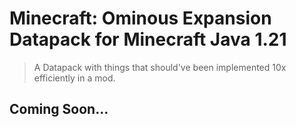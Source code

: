 # Minecraft: Ominous Expansion Datapack for Minecraft Java 1.21

> A Datapack with things that should've been implemented 10x efficiently in a mod.

## Coming Soon...
